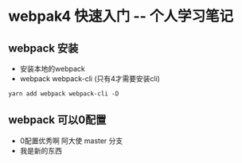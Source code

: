 # webpak4 快速入门  -- 个人学习笔记

## webpack 安装
- 安装本地的webpack
- webpack webpack-cli (只有4才需要安装cli)
```
yarn add webpack webpack-cli -D 
```


## webpack 可以0配置
- 0配置优秀啊  阿大使 master 分支
- 我是新的东西